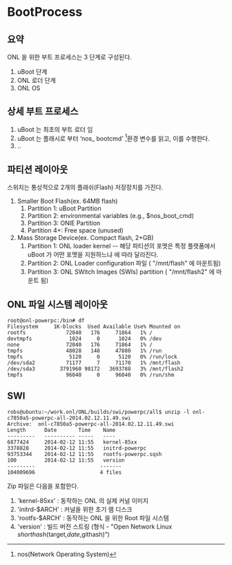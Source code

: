 # BootProcess
## 요약
ONL 을 위한 부트 프로세스는 3 단계로 구성된다.
1. uBoot 단계
2. ONL 로더 단계
3. ONL OS  
## 상세 부트 프로세스
1. uBoot 는 최초의 부트 로더 임
2. uBoot 는 플래시로 부터 ‘nos\_ bootcmd’  [^1]환경 변수를 읽고, 이를 수행한다.
3. ..

## 파티션 레이아웃
스위치는 통상적으로 2개의 플래쉬(Flash) 저장장치를 가진다.
1. Smaller Boot Flash(ex. 64MB flash)
	1. Partition 1:  uBoot Partition
	2. Partition 2: environmental variables (e.g., $nos\_boot\_cmd) 
	3. Partition 3: ONIE Partition
	4. Partition 4+: Free space (unused)
2. Mass Storage Device(ex. Compact flash, 2+GB)
	1. Partition 1: ONL loader kernel -- 해당 파티션의 포멧은 특정 플랫폼에서 uBoot 가 어떤 포멧을 지원하느냐 에 따라 달라진다.
	2. Partition 2: ONL Loader configuration 파일 ( "/mnt/flash" 에 마운트됨)
	3. Partition 3: ONL SWitch Images (SWIs) partition ( "/mnt/flash2" 에 마운트 됨)

## ONL 파일 시스템 레이아웃
	root@onl-powerpc:/bin# df
	Filesystem     1K-blocks  Used Available Use% Mounted on
	rootfs             72040   176     71864   1% /
	devtmpfs            1024     0      1024   0% /dev
	none               72040   176     71864   1% /
	tmpfs              48028   148     47880   1% /run
	tmpfs               5120     0      5120   0% /run/lock
	/dev/sda2          71177     7     71170   1% /mnt/flash
	/dev/sda3        3791960 98172   3693788   3% /mnt/flash2
	tmpfs              96040     0     96040   0% /run/shm

## SWI
	robs@ubuntu:~/work.onl/ONL/builds/swi/powerpc/all$ unzip -l onl-c7850a5-powerpc-all-2014.02.12.11.49.swi
	Archive:  onl-c7850a5-powerpc-all-2014.02.12.11.49.swi
	Length      Date       Time    Name
	---------   ---------- -----   ----
	6877424     2014-02-12 11:55   kernel-85xx
	3378828     2014-02-12 11:55   initrd-powerpc
	93753344    2014-02-12 11:55   rootfs-powerpc.sqsh
	100         2014-02-12 11:55   version
	---------                     -------
	104009696                     4 files
Zip 파일은 다음을 포함한다.
1. 'kernel-85xx' : 동작하는 ONL 의 실제 커널 이미지
2. 'initrd-$ARCH' : 커널을 위한 초기 램 디스크
3. 'rootfs-$ARCH' : 동작하는 ONL 을 위한 Root 파일 시스템
4. 'version' : 빌드 버전 스트링 (형식 -  "Open Network Linux $shorthash ($target,$date,$githash)”)

[^1]:	nos(Network Operating System)